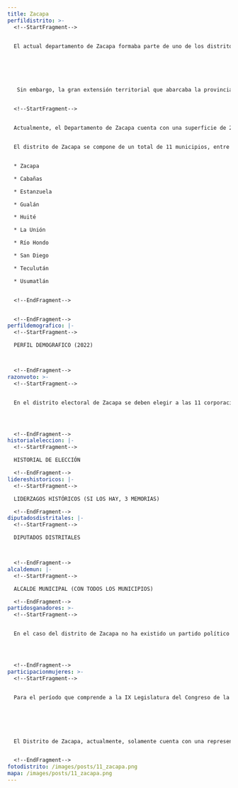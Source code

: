 ```yaml
---
title: Zacapa
perfildistrito: >-
  <!--StartFragment-->


  El actual departamento de Zacapa formaba parte de uno de los distritos de la provincia de Chiquimula en el año 1825, tras el proceso que anulaba la anexión a México y establecía la nueva organización territorial del país. Históricamente, el área del actual Zacapa había pertenecido a lo que en la colonia era conocido como el Corregimiento de Chiquimula, razón por la que mantuvo su demarcación original durante los primeros años de la Independencia del país. Esta provincia de Chiquimula abarcaba gran parte del Oriente del país, conformándose por municipios de los actuales departamentos de Chiquimula, El Progreso, Jalapa y Zacapa. 






   Sin embargo, la gran extensión territorial que abarcaba la provincia dificultaba la administración del territorio, al punto que se requirió de fuerte campaña de pacificación militar en la región debido a revueltas sociales por el descontento del triunfo de la Revolución Liberal en 1871. Por lo tanto, el entonces presidente Miguel García Granados decidió, el 10 de noviembre de 1871, dividir la provincia de Chiquimula en dos para garantizar su efectiva administración. Lo anterior estableció el actual departamento de Chiquimula, con la hasta ese momento cabecera de la provincia del mismo nombre, y el departamento de Zacapa, cuya cabecera sería la recién establecida villa de Zacapa. 


  <!--StartFragment-->


  Actualmente, el Departamento de Zacapa cuenta con una superficie de 2,690 km², y una población total de 245,374 habitantes. Estos se subdividen en un 55.79% de población rural y el restante 44.21% de población urbana. Asimismo, el departamento de Zacapa cuenta con una ligera mayoría de población femenina (51.00%) y predominantemente identificada como ladina (97.40%). La edad promedio del departamento es de 28 años, por lo que se puede catalogar como una de las áreas menos jóvenes del país.  


  El distrito de Zacapa se compone de un total de 11 municipios, entre los que destaca la cabecera departamental del mismo nombre. Estas 11 unidades territoriales que componen el departamento son: 


  * Zacapa

  * Cabañas

  * Estanzuela

  * Gualán

  * Huité

  * La Unión

  * Río Hondo

  * San Diego

  * Teculután

  * Usumatlán


  <!--EndFragment-->


  <!--EndFragment-->
perfildemografico: |-
  <!--StartFragment-->

  PERFIL DEMOGRAFICO (2022)



  <!--EndFragment-->
razonvoto: >-
  <!--StartFragment-->


  En el distrito electoral de Zacapa se deben elegir a las 11 corporaciones municipales (alcalde y síndicos) del departamento, correspondientes a los 11 municipios que componen el distrito. Asimismo, los ciudadanos del departamento deben elegir a 2 diputados distritales que les representarán en el Congreso de la República. 




  <!--EndFragment-->
historialeleccion: |-
  <!--StartFragment-->

  HISTORIAL DE ELECCIÓN

  <!--EndFragment-->
lidereshistoricos: |-
  <!--StartFragment-->

  LIDERZAGOS HISTÓRICOS (SI LOS HAY, 3 MEMORIAS)

  <!--EndFragment-->
diputadosdistritales: |-
  <!--StartFragment-->

  DIPUTADOS DISTRITALES



  <!--EndFragment-->
alcaldemun: |-
  <!--StartFragment-->

  ALCALDE MUNICIPAL (CON TODOS LOS MUNICIPIOS)

  <!--EndFragment-->
partidosganadores: >-
  <!--StartFragment-->


  En el caso del distrito de Zacapa no ha existido un partido político que pueda mantener su caudal político en el paso de un proceso electoral a otro. Durante los últimos tres procesos electorales, un total de cinco partidos políticos se han repartido los dos escaños que se disputan en el distrito por cada elección. Únicamente el partido Unión del Cambio Nacional -UCN- ha sido capaz de repetir como uno de los ganadores de al menos uno de los escaños del departamento en las últimas tres contiendas electorales (2011 y 2019).  




  <!--EndFragment-->
participacionmujeres: >-
  <!--StartFragment-->


  Para el período que comprende a la IX Legislatura del Congreso de la República de Guatemala (2020 - 2024), únicamente fueron electas 31 mujeres del total de 160 diputados que componen el hemiciclo parlamentario. Es decir, dicha Legislatura cuenta con un aproximado del 20% de representación política de la mujer; una de las cifras más bajas de representación femenina a nivel latinoamericano. 






  El Distrito de Zacapa, actualmente, solamente cuenta con una representante femenina en el Congreso de la República. Dicha representante es la diputada Sandra Carolina Orellana Cruz, del partido UCN. En términos de su participación en los espacios de mayor toma de decisión (Comisiones de Trabajo, Jefaturas de Bloque o Junta Directiva del Congreso), la diputada en cuestión funge como la Segunda Vicepresidente de la actual Junta Directiva del Congreso de la República. Asimismo, además de la diputada Orellana, el departamento de Zacapa ha electo a otras tres mujeres como diputadas en los últimos tres procesos electorales.


  <!--EndFragment-->
fotodistrito: /images/posts/11_zacapa.png
mapa: /images/posts/11_zacapa.png
---
```

